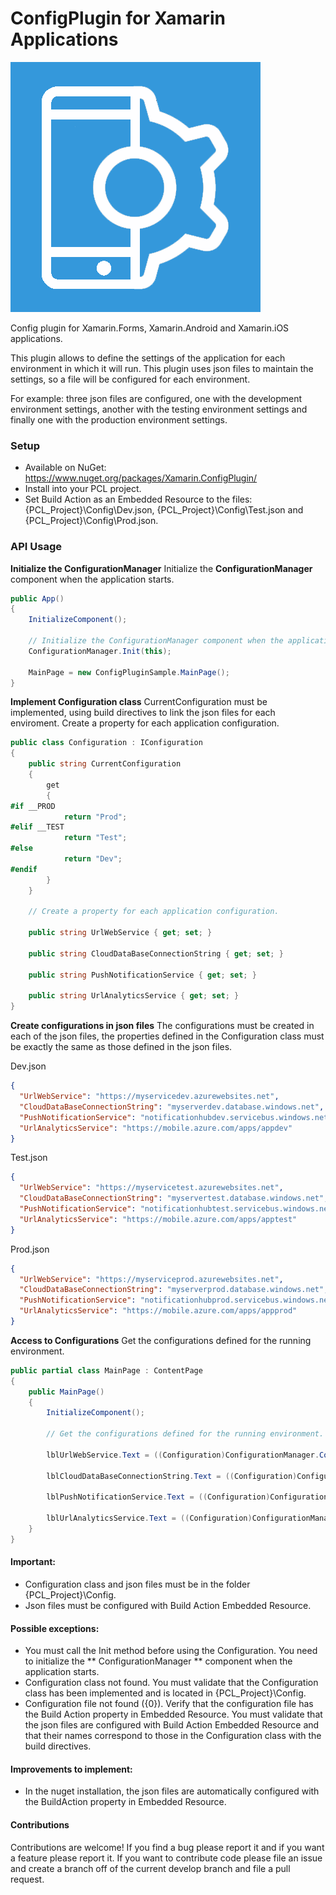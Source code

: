 # ConfigPlugin for Xamarin Applications

![ConfigPlugin Logo](https://raw.githubusercontent.com/AgustinBonilla/ConfigPlugin/master/art/icon.png)

Config plugin for Xamarin.Forms, Xamarin.Android and Xamarin.iOS applications.

This plugin allows to define the settings of the application for each environment in which it will run. This plugin uses json files to maintain the settings, so a file will be configured for each environment.

For example: three json files are configured, one with the development environment settings, another with the testing environment settings and finally one with the production environment settings.

### Setup
* Available on NuGet: https://www.nuget.org/packages/Xamarin.ConfigPlugin/
* Install into your PCL project.
* Set Build Action as an Embedded Resource to the files: {PCL_Project}\Config\Dev.json, {PCL_Project}\Config\Test.json and {PCL_Project}\Config\Prod.json.


### API Usage

**Initialize the ConfigurationManager**
Initialize the **ConfigurationManager** component when the application starts.
```csharp
public App()
{
    InitializeComponent();

    // Initialize the ConfigurationManager component when the application starts.
    ConfigurationManager.Init(this);

    MainPage = new ConfigPluginSample.MainPage();
}
```

**Implement Configuration class**
CurrentConfiguration must be implemented, using build directives to link the json files for each enviroment.
Create a property for each application configuration.
```csharp
public class Configuration : IConfiguration
{
    public string CurrentConfiguration
    {
        get
        {
#if __PROD
            return "Prod";
#elif __TEST
            return "Test";
#else
            return "Dev";
#endif
        }
    }

    // Create a property for each application configuration.

    public string UrlWebService { get; set; }

    public string CloudDataBaseConnectionString { get; set; }

    public string PushNotificationService { get; set; }

    public string UrlAnalyticsService { get; set; }
}
```

**Create configurations in json files**
The configurations must be created in each of the json files, the properties defined in the Configuration class must be exactly the same as those defined in the json files.

Dev.json
```json
{
  "UrlWebService": "https://myservicedev.azurewebsites.net",
  "CloudDataBaseConnectionString": "myserverdev.database.windows.net",
  "PushNotificationService": "notificationhubdev.servicebus.windows.net",
  "UrlAnalyticsService": "https://mobile.azure.com/apps/appdev"
}
```

Test.json
```json
{
  "UrlWebService": "https://myservicetest.azurewebsites.net",
  "CloudDataBaseConnectionString": "myservertest.database.windows.net",
  "PushNotificationService": "notificationhubtest.servicebus.windows.net",
  "UrlAnalyticsService": "https://mobile.azure.com/apps/apptest"
}
```

Prod.json
```json
{
  "UrlWebService": "https://myserviceprod.azurewebsites.net",
  "CloudDataBaseConnectionString": "myserverprod.database.windows.net",
  "PushNotificationService": "notificationhubprod.servicebus.windows.net",
  "UrlAnalyticsService": "https://mobile.azure.com/apps/appprod"
}
```

**Access to Configurations**
Get the configurations defined for the running environment.
```csharp
public partial class MainPage : ContentPage
{
    public MainPage()
    {
        InitializeComponent();

        // Get the configurations defined for the running environment.

        lblUrlWebService.Text = ((Configuration)ConfigurationManager.Configuration).UrlWebService;

        lblCloudDataBaseConnectionString.Text = ((Configuration)ConfigurationManager.Configuration).CloudDataBaseConnectionString;

        lblPushNotificationService.Text = ((Configuration)ConfigurationManager.Configuration).PushNotificationService;

        lblUrlAnalyticsService.Text = ((Configuration)ConfigurationManager.Configuration).UrlAnalyticsService;
    }
}
```

#### Important:
* Configuration class and json files must be in the folder {PCL_Project}\Config\.
* Json files must be configured with Build Action Embedded Resource.

#### Possible exceptions:
* You must call the Init method before using the Configuration. You need to initialize the ** ConfigurationManager ** component when the application starts.
* Configuration class not found. You must validate that the Configuration class has been implemented and is located in {PCL_Project}\Config\.
* Configuration file not found ({0}). Verify that the configuration file has the Build Action property in Embedded Resource. You must validate that the json files are configured with Build Action Embedded Resource and that their names correspond to those in the Configuration class with the build directives.

#### Improvements to implement:
* In the nuget installation, the json files are automatically configured with the BuildAction property in Embedded Resource.

#### Contributions
Contributions are welcome! If you find a bug please report it and if you want a feature please report it.
If you want to contribute code please file an issue and create a branch off of the current develop branch and file a pull request.

